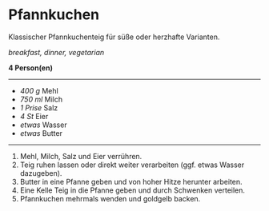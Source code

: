 # Pfannkuchen

Klassischer Pfannkuchenteig für süße oder herzhafte Varianten.

*breakfast, dinner, vegetarian*

**4 Person(en)**

---

- *400 g* Mehl
- *750 ml* Milch
- *1 Prise* Salz
- *4 St* Eier
- *etwas* Wasser
- *etwas* Butter

---

1. Mehl, Milch, Salz und Eier verrühren.
2. Teig ruhen lassen oder direkt weiter verarbeiten (ggf. etwas Wasser dazugeben).
3. Butter in eine Pfanne geben und von hoher Hitze herunter arbeiten.
4. Eine Kelle Teig in die Pfanne geben und durch Schwenken verteilen.
5. Pfannkuchen mehrmals wenden und goldgelb backen.
